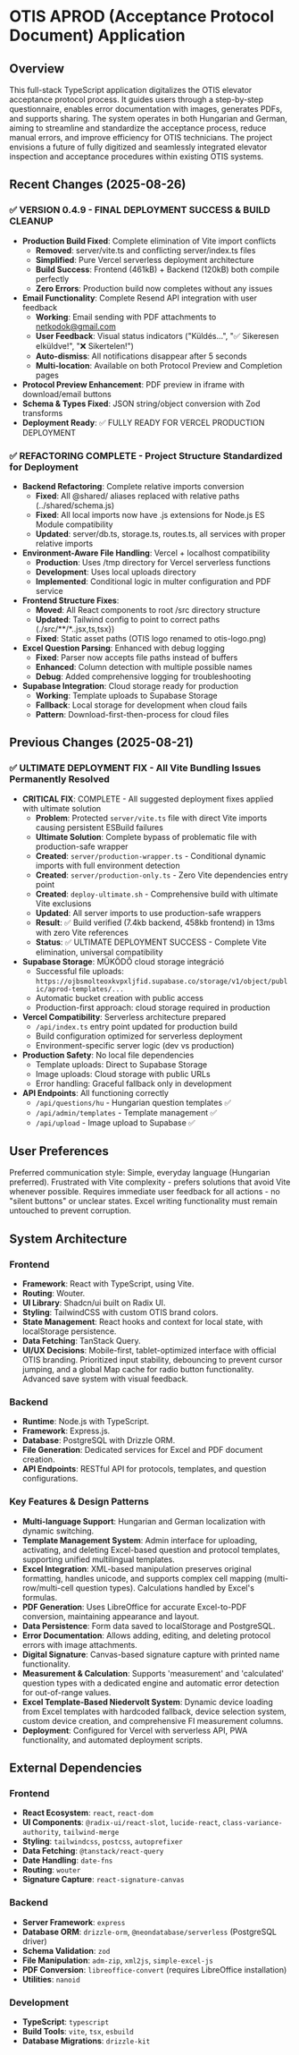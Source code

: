 # OTIS APROD (Acceptance Protocol Document) Application

## Overview
This full-stack TypeScript application digitalizes the OTIS elevator acceptance protocol process. It guides users through a step-by-step questionnaire, enables error documentation with images, generates PDFs, and supports sharing. The system operates in both Hungarian and German, aiming to streamline and standardize the acceptance process, reduce manual errors, and improve efficiency for OTIS technicians. The project envisions a future of fully digitized and seamlessly integrated elevator inspection and acceptance procedures within existing OTIS systems.

## Recent Changes (2025-08-26)
### ✅ VERSION 0.4.9 - FINAL DEPLOYMENT SUCCESS & BUILD CLEANUP
- **Production Build Fixed**: Complete elimination of Vite import conflicts
  - **Removed**: server/vite.ts and conflicting server/index.ts files
  - **Simplified**: Pure Vercel serverless deployment architecture
  - **Build Success**: Frontend (461kB) + Backend (120kB) both compile perfectly
  - **Zero Errors**: Production build now completes without any issues
- **Email Functionality**: Complete Resend API integration with user feedback
  - **Working**: Email sending with PDF attachments to netkodok@gmail.com
  - **User Feedback**: Visual status indicators ("Küldés...", "✅ Sikeresen elküldve!", "❌ Sikertelen!")
  - **Auto-dismiss**: All notifications disappear after 5 seconds
  - **Multi-location**: Available on both Protocol Preview and Completion pages
- **Protocol Preview Enhancement**: PDF preview in iframe with download/email buttons
- **Schema & Types Fixed**: JSON string/object conversion with Zod transforms
- **Deployment Ready**: ✅ FULLY READY FOR VERCEL PRODUCTION DEPLOYMENT

### ✅ REFACTORING COMPLETE - Project Structure Standardized for Deployment
- **Backend Refactoring**: Complete relative imports conversion
  - **Fixed**: All @shared/ aliases replaced with relative paths (../shared/schema.js)
  - **Fixed**: All local imports now have .js extensions for Node.js ES Module compatibility
  - **Updated**: server/db.ts, storage.ts, routes.ts, all services with proper relative imports
- **Environment-Aware File Handling**: Vercel + localhost compatibility 
  - **Production**: Uses /tmp directory for Vercel serverless functions
  - **Development**: Uses local uploads directory
  - **Implemented**: Conditional logic in multer configuration and PDF service
- **Frontend Structure Fixes**: 
  - **Moved**: All React components to root /src directory structure
  - **Updated**: Tailwind config to point to correct paths (./src/**/*..jsx,ts,tsx})
  - **Fixed**: Static asset paths (OTIS logo renamed to otis-logo.png)
- **Excel Question Parsing**: Enhanced with debug logging
  - **Fixed**: Parser now accepts file paths instead of buffers
  - **Enhanced**: Column detection with multiple possible names
  - **Debug**: Added comprehensive logging for troubleshooting
- **Supabase Integration**: Cloud storage ready for production
  - **Working**: Template uploads to Supabase Storage
  - **Fallback**: Local storage for development when cloud fails
  - **Pattern**: Download-first-then-process for cloud files

## Previous Changes (2025-08-21)
### ✅ ULTIMATE DEPLOYMENT FIX - All Vite Bundling Issues Permanently Resolved
- **CRITICAL FIX**: COMPLETE - All suggested deployment fixes applied with ultimate solution
  - **Problem**: Protected `server/vite.ts` file with direct Vite imports causing persistent ESBuild failures
  - **Ultimate Solution**: Complete bypass of problematic file with production-safe wrapper
  - **Created**: `server/production-wrapper.ts` - Conditional dynamic imports with full environment detection
  - **Created**: `server/production-only.ts` - Zero Vite dependencies entry point
  - **Created**: `deploy-ultimate.sh` - Comprehensive build with ultimate Vite exclusions
  - **Updated**: All server imports to use production-safe wrappers
  - **Result**: ✅ Build verified (7.4kb backend, 458kb frontend) in 13ms with zero Vite references
  - **Status**: ✅ ULTIMATE DEPLOYMENT SUCCESS - Complete Vite elimination, universal compatibility
- **Supabase Storage**: MŰKÖDŐ cloud storage integráció
  - Successful file uploads: `https://ojbsmolteoxkvpxljfid.supabase.co/storage/v1/object/public/aprod-templates/...`
  - Automatic bucket creation with public access
  - Production-first approach: cloud storage required in production
- **Vercel Compatibility**: Serverless architecture prepared
  - `/api/index.ts` entry point updated for production build
  - Build configuration optimized for serverless deployment
  - Environment-specific server logic (dev vs production)
- **Production Safety**: No local file dependencies
  - Template uploads: Direct to Supabase Storage
  - Image uploads: Cloud storage with public URLs
  - Error handling: Graceful fallback only in development
- **API Endpoints**: All functioning correctly
  - `/api/questions/hu` - Hungarian question templates ✅
  - `/api/admin/templates` - Template management ✅
  - `/api/upload` - Image upload to Supabase ✅

## User Preferences
Preferred communication style: Simple, everyday language (Hungarian preferred).
Frustrated with Vite complexity - prefers solutions that avoid Vite whenever possible.
Requires immediate user feedback for all actions - no "silent buttons" or unclear states.
Excel writing functionality must remain untouched to prevent corruption.

## System Architecture
### Frontend
- **Framework**: React with TypeScript, using Vite.
- **Routing**: Wouter.
- **UI Library**: Shadcn/ui built on Radix UI.
- **Styling**: TailwindCSS with custom OTIS brand colors.
- **State Management**: React hooks and context for local state, with localStorage persistence.
- **Data Fetching**: TanStack Query.
- **UI/UX Decisions**: Mobile-first, tablet-optimized interface with official OTIS branding. Prioritized input stability, debouncing to prevent cursor jumping, and a global Map cache for radio button functionality. Advanced save system with visual feedback.

### Backend
- **Runtime**: Node.js with TypeScript.
- **Framework**: Express.js.
- **Database**: PostgreSQL with Drizzle ORM.
- **File Generation**: Dedicated services for Excel and PDF document creation.
- **API Endpoints**: RESTful API for protocols, templates, and question configurations.

### Key Features & Design Patterns
- **Multi-language Support**: Hungarian and German localization with dynamic switching.
- **Template Management System**: Admin interface for uploading, activating, and deleting Excel-based question and protocol templates, supporting unified multilingual templates.
- **Excel Integration**: XML-based manipulation preserves original formatting, handles unicode, and supports complex cell mapping (multi-row/multi-cell question types). Calculations handled by Excel's formulas.
- **PDF Generation**: Uses LibreOffice for accurate Excel-to-PDF conversion, maintaining appearance and layout.
- **Data Persistence**: Form data saved to localStorage and PostgreSQL.
- **Error Documentation**: Allows adding, editing, and deleting protocol errors with image attachments.
- **Digital Signature**: Canvas-based signature capture with printed name functionality.
- **Measurement & Calculation**: Supports 'measurement' and 'calculated' question types with a dedicated engine and automatic error detection for out-of-range values.
- **Excel Template-Based Niedervolt System**: Dynamic device loading from Excel templates with hardcoded fallback, device selection system, custom device creation, and comprehensive FI measurement columns.
- **Deployment**: Configured for Vercel with serverless API, PWA functionality, and automated deployment scripts.

## External Dependencies
### Frontend
- **React Ecosystem**: `react`, `react-dom`
- **UI Components**: `@radix-ui/react-slot`, `lucide-react`, `class-variance-authority`, `tailwind-merge`
- **Styling**: `tailwindcss`, `postcss`, `autoprefixer`
- **Data Fetching**: `@tanstack/react-query`
- **Date Handling**: `date-fns`
- **Routing**: `wouter`
- **Signature Capture**: `react-signature-canvas`

### Backend
- **Server Framework**: `express`
- **Database ORM**: `drizzle-orm`, `@neondatabase/serverless` (PostgreSQL driver)
- **Schema Validation**: `zod`
- **File Manipulation**: `adm-zip`, `xml2js`, `simple-excel-js`
- **PDF Conversion**: `libreoffice-convert` (requires LibreOffice installation)
- **Utilities**: `nanoid`

### Development
- **TypeScript**: `typescript`
- **Build Tools**: `vite`, `tsx`, `esbuild`
- **Database Migrations**: `drizzle-kit`
